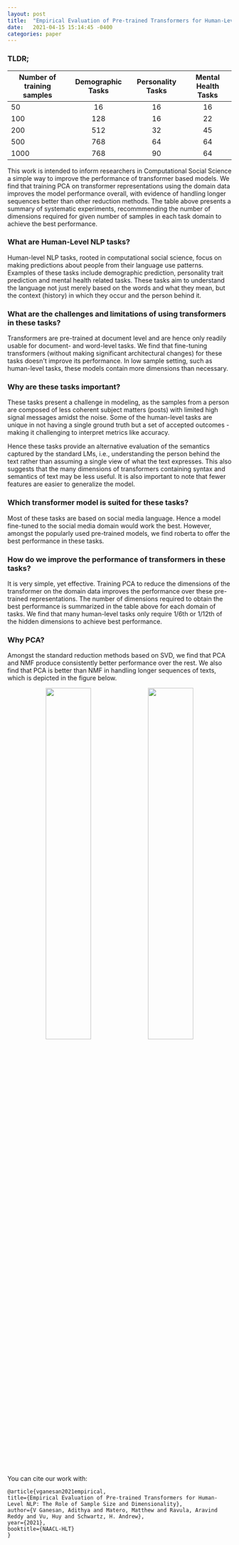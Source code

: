 ```yaml
---
layout: post
title:  "Empirical Evaluation of Pre-trained Transformers for Human-Level NLP: The Role of Sample Size and Dimensionality"
date:   2021-04-15 15:14:45 -0400
categories: paper
---
```


<!--<p id="demo">JavaScript can change HTML content.</p>-->

<!--<button type="button" onclick='document.getElementById("demo").innerHTML = "Hello JavaScript!"'>Click Me!</button>-->

### TLDR;

| Number of training samples | Demographic Tasks | Personality Tasks | Mental Health Tasks |
| -------------------------- | :---------------: | :---------------: | :-----------------: |
| 50                         | 16                | 16                | 16                  |
| 100			     | 128		 | 16		     | 22		   |
| 200			     | 512		 | 32		     | 45		   |
| 500			     | 768		 | 64		     | 64		   |
| 1000			     | 768		 | 90 		     | 64		   |

This work is intended to inform researchers in Computational Social Science a simple way to improve the performance of transformer based models. We find that training PCA on transformer representations using the domain data improves the model performance overall, with evidence of handling longer sequences better than other reduction methods.
The table above presents a summary of systematic experiments, recommmending the number of dimensions required for given number of samples in each task domain to achieve the best performance.

### What are Human-Level NLP tasks?
Human-level NLP tasks, rooted in computational social science, focus on making predictions about people from their language use patterns. Examples of these tasks include demographic prediction, personality trait prediction and mental health related tasks. These tasks aim to understand the language not just merely based on the words and what they mean, but the context (history) in which they occur and the person behind it. 

### What are the challenges and limitations of using transformers in these tasks?
Transformers are pre-trained at document level and are hence only readily usable for document- and word-level tasks. We find that fine-tuning transformers (without making significant architectural changes) for these tasks doesn't improve its performance. 
In low sample setting, such as human-level tasks, these models contain more dimensions than necessary.

### Why are these tasks important?
These tasks present a challenge in modeling, as the samples from a person are composed of less coherent subject matters (posts) with limited high signal messages amidst the noise. Some of the human-level tasks are unique in not having a single ground truth but a set of accepted outcomes - making it challenging to interpret metrics like accuracy.

Hence these tasks provide an alternative evaluation of the semantics captured by the standard LMs, i.e., understanding the person behind the text rather than assuming a single view of what the text expresses. This also suggests that the many dimensions of transformers containing syntax and semantics of text may be less useful. It is also important to note that fewer features are easier to generalize the model.

### Which transformer model is suited for these tasks?
Most of these tasks are based on social media language. Hence a model fine-tuned to the social media domain would work the best. However, amongst the popularly used pre-trained models, we find roberta to offer the best performance in these tasks.

### How do we improve the performance of transformers in these tasks?
It is very simple, yet effective. Training PCA to reduce the dimensions of the transformer on the domain data improves the performance over these pre-trained representations. The number of dimensions required to obtain the best performance is summarized in the table above for each domain of tasks. We find that many human-level tasks only require 1/6th or 1/12th of the hidden dimensions to achieve best performance.

### Why PCA?
Amongst the standard reduction methods based on SVD, we find that PCA and NMF produce consistently better performance over the rest. We also find that PCA is better than NMF in handling longer sequences of texts, which is depicted in the figure below.
<p align="center">
	<img src="{{ site.url }}/blog/assets/ConEmbDR/RPCA_NMFdeltaErrorAvg1gramsPerMsg.png" style="width: 45%">
	<img src="{{ site.url }}/blog/assets/ConEmbDR/RPCA_NMFdeltaErrorAvg1gramsPerMsg_ext.png" style="width: 45%">
</p>

You can cite our work with:
	
	@article{vganesan2021empirical,
	title={Empirical Evaluation of Pre-trained Transformers for Human-Level NLP: The Role of Sample Size and Dimensionality},
	author={V Ganesan, Adithya and Matero, Matthew and Ravula, Aravind Reddy and Vu, Huy and Schwartz, H. Andrew},
	year={2021},
	booktitle={NAACL-HLT}
	}
